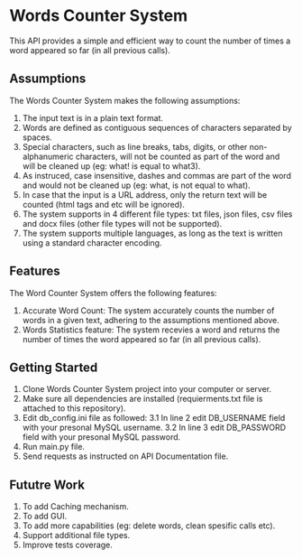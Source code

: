 # Words Counter System

This API provides a simple and efficient way to count the number of times a word appeared so far (in all previous calls).

## Assumptions
The Words Counter System makes the following assumptions:

1. The input text is in a plain text format.
2. Words are defined as contiguous sequences of characters separated by spaces.
3. Special characters, such as line breaks, tabs, digits, or other non-alphanumeric characters, will not be counted as part of the word and will be cleaned up (eg: what! is equal to what3). 
4. As instruced, case insensitive, dashes and commas are part of the word and would not be cleaned up (eg: what, is not equal to what).
5. In case that the input is a URL address, only the return text will be counted (html tags and etc will be ignored).
6. The system supports in 4 different file types: txt files, json files, csv files and docx files (other file types will not be supported).
7. The system supports multiple languages, as long as the text is written using a standard character encoding.

## Features
The Word Counter System offers the following features:

1. Accurate Word Count: The system accurately counts the number of words in a given text, adhering to the assumptions mentioned above.
2. Words Statistics feature: The system recevies a word and returns the number of times the word appeared so far (in all previous calls).

## Getting Started
1. Clone Words Counter System project into your computer or server.
2. Make sure all dependencies are installed (requierments.txt file is attached to this repository).
3. Edit db_config.ini file as followed:
  3.1 In line 2 edit DB_USERNAME field with your presonal MySQL username.
  3.2 In line 3 edit DB_PASSWORD field with your presonal MySQL password.
4. Run main.py file.
5. Send requests as instructed on API Documentation file.

## Fututre Work
1. To add Caching mechanism.
2. To add GUI.
3. To add more capabilities (eg: delete words, clean spesific calls etc).
4. Support additional file types.
5. Improve tests coverage.
